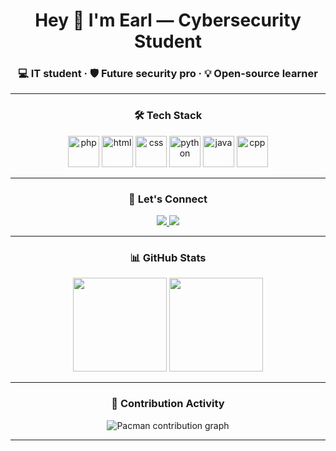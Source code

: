 <h1 align="center">Hey 👋 I'm Earl — Cybersecurity Student</h1>
<h3 align="center">💻 IT student · 🛡️ Future security pro · 💡 Open-source learner</h3>

---

<h3 align="center">🛠 Tech Stack</h3>

<div align="center">
  <img src="https://skillicons.dev/icons?i=php" height="50" alt="php" />
  <img src="https://skillicons.dev/icons?i=html" height="50" alt="html" />
  <img src="https://skillicons.dev/icons?i=css" height="50" alt="css" />
  <img src="https://skillicons.dev/icons?i=py" height="50" alt="python" />
  <img src="https://skillicons.dev/icons?i=java" height="50" alt="java" />
  <img src="https://skillicons.dev/icons?i=cpp" height="50" alt="cpp" />
</div>

---

<h3 align="center">🔗 Let's Connect</h3>

<div align="center">
  <a href="https://linkedin.com/in/earl-justin-camama-27a7b5240/" target="_blank">
    <img src="https://img.shields.io/badge/LinkedIn-blue?logo=linkedin&logoColor=white&style=for-the-badge" />
  </a>
  <a href="https://github.com/orljorstin" target="_blank">
    <img src="https://img.shields.io/badge/GitHub-black?logo=github&logoColor=white&style=for-the-badge" />
  </a>
</div>

---

<h3 align="center">📊 GitHub Stats</h3>

<div align="center">
  <img src="https://github-readme-streak-stats.herokuapp.com/?user=orljorstin&theme=dracula&hide_border=true" height="150" />
  <img src="https://github-profile-trophy.vercel.app/?username=orljorstin&theme=dracula&no-frame=true&row=1&column=6" height="150" />
</div>

---

<h3 align="center">🌱 Contribution Activity</h3>

<div align="center">
  <picture>
    <source media="(prefers-color-scheme: dark)" srcset="https://raw.githubusercontent.com/orljorstin/orljorstin/output/pacman-dark.svg">
    <source media="(prefers-color-scheme: light)" srcset="https://raw.githubusercontent.com/orljorstin/orljorstin/output/pacman.svg">
    <img alt="Pacman contribution graph" src="https://raw.githubusercontent.com/orljorstin/orljorstin/output/pacman.svg">
  </picture>
</div>

---
